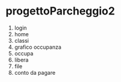 # progettoParcheggio2

1. login 
2. home
3. classi
4. grafico occupanza
5. occupa
6. libera
7. file
8. conto da pagare
